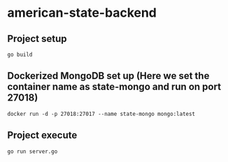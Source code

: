 # american-state-backend


## Project setup
```
go build
```

## Dockerized MongoDB set up (Here we set the container name as state-mongo and run on port 27018)

```
docker run -d -p 27018:27017 --name state-mongo mongo:latest
```

## Project execute
```
go run server.go
```


